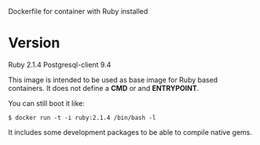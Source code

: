 Dockerfile for container with Ruby installed

# Version

Ruby 2.1.4
Postgresql-client 9.4

This image is intended to be used as base image for Ruby based containers. It does not define a **CMD** or
and **ENTRYPOINT**.

You can still boot it like:

    $ docker run -t -i ruby:2.1.4 /bin/bash -l

It includes some development packages to be able to compile native gems.
